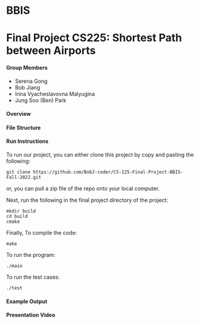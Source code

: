 # BBIS
# Final Project CS225: Shortest Path between Airports

#### Group Members
- Serena Gong
- Bob Jiang
- Irina Vyacheslavovna Malyugina 
- Jung Soo (Ben) Park

#### Overview

#### File Structure 

#### Run Instructions

To run our project, you can either clone this project by copy and pasting the following: 

```
git clone https://github.com/BobJ-coder/CS-225-Final-Project-BBIS-Fall-2022.git 
```
or, you can pull a zip file of the repo onto your local computer.

Next, run the following in the final project directory of the project:
```
mkdir build
cd build
cmake
```
Finally,
To compile the code:
 ``` 
 make
 ```
 
 To run the program:
 ``` 
 ./main
 ```
 
 To run the test cases:
 ``` 
 ./test
 ```
 
 #### Example Output
 
#### Presentation Video 
